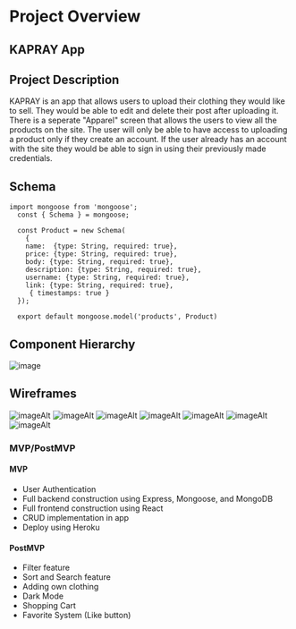 # Project Overview


## KAPRAY App



## Project Description
KAPRAY is an app that allows users to upload their clothing they would like to sell. They would be able to edit and delete their post after uploading it. There is a seperate "Apparel" screen that allows the users to view all the products on the site. The user will only be able to have access to uploading a product only if they create an account. If the user already has an account with the site they would be able to sign in using their previously made credentials.

## Schema
```
import mongoose from 'mongoose';
  const { Schema } = mongoose;

  const Product = new Schema(
    {
    name:  {type: String, required: true}, 
    price: {type: String, required: true},
    body: {type: String, required: true},
    description: {type: String, required: true},
    username: {type: String, required: true},
    link: {type: String, required: true},
     { timestamps: true }
  });

  export default mongoose.model('products', Product)
  ```


## Component Hierarchy
![image](https://user-images.githubusercontent.com/82814499/119856967-24d83400-bee1-11eb-9a63-c7b66cbcf1ac.png)

## Wireframes
![imageAlt](https://i.imgur.com/fOYfGzE.png)
![imageAlt](https://i.imgur.com/WaT7hDt.png)
![imageAlt](https://i.imgur.com/5Chgrzd.png)
![imageAlt](https://i.imgur.com/ACqISCq.png)
![imageAlt](https://i.imgur.com/Q8nhr62.png)
![imageAlt](https://i.imgur.com/Sd6kp4x.png)
![imageAlt](https://i.imgur.com/x731XDN.png)


### MVP/PostMVP


#### MVP 
- User Authentication
- Full backend construction using Express, Mongoose, and MongoDB
- Full frontend construction using React
- CRUD implementation in app
- Deploy using Heroku

#### PostMVP  
- Filter feature
- Sort and Search feature
- Adding own clothing
- Dark Mode
- Shopping Cart
- Favorite System (Like button)
